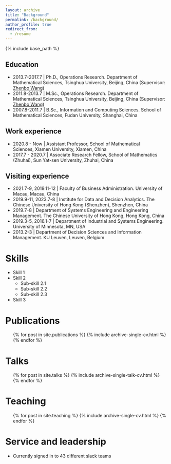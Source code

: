 ```yaml
---
layout: archive
title: "Background"
permalink: /background/
author_profile: true
redirect_from:
  - /resume
---
```


{% include base_path %}

Education
------
* 2013.7-2017.7 | Ph.D., Operations Research. Department of Mathematical Sciences, Tsinghua University, Beijing, China (Supervisor: [Zhenbo Wang](https://scholar.google.com/citations?hl=en&user=8cdhbPoAAAAJ&view_op=list_works&sortby=pubdate))
* 2011.8-2013.7 | M.Sc., Operations Research. Department of Mathematical Sciences, Tsinghua University, Beijing, China (Supervisor: [Zhenbo Wang](https://scholar.google.com/citations?hl=en&user=8cdhbPoAAAAJ&view_op=list_works&sortby=pubdate))
* 2007.8-2011.7 | B.Sc., Information and Computing Sciences. School of Mathematical Sciences, Fudan University, Shanghai, China

Work experience
------
* 2020.8 - Now​ | Assistant Professor, School of Mathematical Sciences, Xiamen University, Xiamen, China
* 2017.7 - 2020.7​ | Associate Research Fellow, School of Mathematics (Zhuhai), Sun Yat-sen University, Zhuhai, China

Visiting experience
------
* 2021.7-9, 2019.11-12 | Faculty of Business Administration. University of Macau, Macau, China
* 2019.9-11, 2023.7-8 | Institute for Data and Decision Analytics. The Chinese University of Hong Kong (Shenzhen), Shenzhen, China
* 2019.7-8 | Department of Systems Engineering and Engineering Management. The Chinese University of Hong Kong, Hong Kong, China
* 2019.3-5, 2016.1-7 | Department of Industrial and Systems Engineering. University of Minnesota, MN, USA
* 2013.2-3 | Department of Decision Sciences and Information Management. KU Leuven, Leuven, Belgium

Skills
======
* Skill 1
* Skill 2
  * Sub-skill 2.1
  * Sub-skill 2.2
  * Sub-skill 2.3
* Skill 3

Publications
======
  <ul>{% for post in site.publications %}
    {% include archive-single-cv.html %}
  {% endfor %}</ul>
  
Talks
======
  <ul>{% for post in site.talks %}
    {% include archive-single-talk-cv.html %}
  {% endfor %}</ul>
  
Teaching
======
  <ul>{% for post in site.teaching %}
    {% include archive-single-cv.html %}
  {% endfor %}</ul>
  
Service and leadership
======
* Currently signed in to 43 different slack teams
